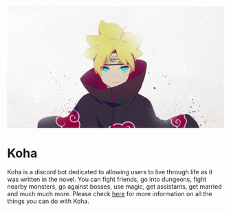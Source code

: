 <p align="center">
  <img width="1080px" src="Assets/727053.png">
</p>

# Koha
Koha is a discord bot dedicated to allowing users to live through life as it was written in the novel. You can fight friends, go into dungeons, fight nearby monsters, go against bosses, use magic, get assistants, get married and much much more. Please check [here](https:github.com/Nakukai/Koha) for more information on all the things you can do with Koha.

